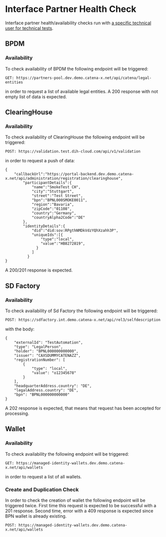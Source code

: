 ﻿# Interface Partner Health Check

Interface partner health/availability checks run with [a specific technical user for technical tests](../../03.%20User%20Management/03.%20Technical%20User/01.%20Summary.md).

## BPDM

### Availability

To check availability of BPDM the following endpoint will be triggered:

```
GET: https://partners-pool.dev.demo.catena-x.net/api/catena/legal-entities
```
in order to request a list of available legal entities. A 200 response with not empty list of data is expected.

## ClearingHouse

### Availability

To check availability of ClearingHouse the following endpoint will be triggered:
```
POST: https://validation.test.dih-cloud.com/api/v1/validation
```

in order to request a push of data:

```
{
    "callbackUrl":"https://portal-backend.dev.demo.catena-x.net/api/administration/registration/clearinghouse",
        "participantDetails":{
            "name":"SmokeTest CH",
            "city":"Stuttgart",
            "street":"Test Street",
            "bpn":"BPNL000SMOKE0011",
            "region":"Bavaria",
            "zipCode":"01108",
            "country":"Germany",
            "countryAlpha2Code":"DE"
        },
        "identityDetails":{
            "did":"did:sov:RPgthNMDkVdzYQhXzahh3P",
            "uniqueIds":[{
                "type":"local",
                "value":"HB8272819",
              }
            ]
          }
} 
```

A 200/201 response is expected.

## SD Factory

### Availability

To check availability of Sd Factory the following endpoint will be triggered:

```
POST: https://sdfactory.int.demo.catena-x.net/api/rel3/selfdescription
```

with the body:

```
{
    "externalId": "TestAutomation",
    "type": "LegalPerson",
    "holder": "BPNL000000000000",
    "issuer": "CAXSDUMMYCATENAZZ",
    "registrationNumber": [
        {
            "type": "local",
            "value": "o12345678"
        }
    ],
    "headquarterAddress.country": "DE",
    "legalAddress.country": "DE",
    "bpn": "BPNL000000000000"
}
```

A 202 response is expected, that means that request has been accepted for processing.


## Wallet

### Availability

To check availability the following endpoint will be triggered:

```
GET: https://managed-identity-wallets.dev.demo.catena-x.net/api/wallets
```

in order to request a list of all wallets.

### Create and Duplication Check

In order to check the creation of wallet the following endpoint will be triggered twice. First time this request is expected to be successful with a 201 response. Second time, error with a 409 response is expected since BPN wallet is
already existing.

```
POST: https://managed-identity-wallets.dev.demo.catena-x.net/api/wallets
```
